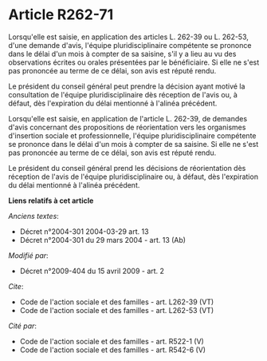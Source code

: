 # Article R262-71

Lorsqu'elle est saisie, en application des articles L. 262-39 ou L. 262-53, d'une demande d'avis, l'équipe pluridisciplinaire
compétente se prononce dans le délai d'un mois à compter de sa saisine, s'il y a lieu au vu des observations écrites ou
orales présentées par le bénéficiaire. Si elle ne s'est pas prononcée au terme de ce délai, son avis est réputé rendu. 

Le président du conseil général peut prendre la décision ayant motivé la consultation de l'équipe pluridisciplinaire dès
réception de l'avis ou, à défaut, dès l'expiration du délai mentionné à l'alinéa précédent. 

Lorsqu'elle est saisie, en application de l'article L. 262-39, de demandes d'avis concernant des propositions de
réorientation vers les organismes d'insertion sociale et professionnelle, l'équipe pluridisciplinaire compétente se prononce
dans le délai d'un mois à compter de sa saisine. Si elle ne s'est pas prononcée au terme de ce délai, son avis est réputé
rendu. 

Le président du conseil général prend les décisions de réorientation dès réception de l'avis de l'équipe pluridisciplinaire
ou, à défaut, dès l'expiration du délai mentionné à l'alinéa précédent.

**Liens relatifs à cet article**

_Anciens textes_:

  - Décret n°2004-301 2004-03-29 art. 13
  - Décret n°2004-301 du 29 mars 2004 - art. 13 (Ab)

_Modifié par_:

  - Décret n°2009-404 du 15 avril 2009 - art. 2

_Cite_:

  - Code de l'action sociale et des familles - art. L262-39 (VT)
  - Code de l'action sociale et des familles - art. L262-53 (VT)

_Cité par_:

  - Code de l'action sociale et des familles - art. R522-1 (V)
  - Code de l'action sociale et des familles - art. R542-6 (V)
